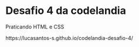 <h1>Desafio 4 da codelandia</h1>
<p>Praticando HTML e CSS</p>
https://lucasantos-s.github.io/codelandia-desafio-4/




